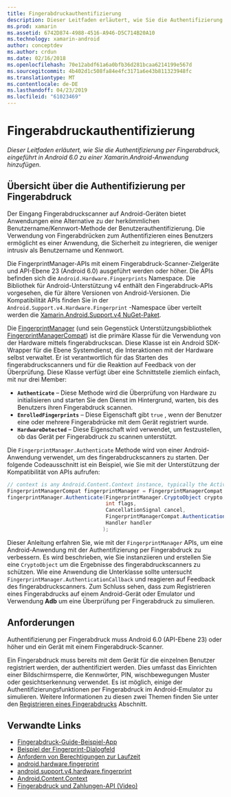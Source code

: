 ```yaml
---
title: Fingerabdruckauthentifizierung
description: Dieser Leitfaden erläutert, wie Sie die Authentifizierung per Fingerabdruck, eingeführt in Android 6.0 zu einer Xamarin.Android-Anwendung hinzufügen.
ms.prod: xamarin
ms.assetid: 6742D874-4988-4516-A946-D5C714B20A10
ms.technology: xamarin-android
author: conceptdev
ms.author: crdun
ms.date: 02/16/2018
ms.openlocfilehash: 70e12abdf61a6a0bfb36d281bcaa6214199e567d
ms.sourcegitcommit: 4b402d1c508fa84e4fc3171a6e43b811323948fc
ms.translationtype: MT
ms.contentlocale: de-DE
ms.lasthandoff: 04/23/2019
ms.locfileid: "61023469"
---
```

# <a name="fingerprint-authentication"></a>Fingerabdruckauthentifizierung

_Dieser Leitfaden erläutert, wie Sie die Authentifizierung per Fingerabdruck, eingeführt in Android 6.0 zu einer Xamarin.Android-Anwendung hinzufügen._


## <a name="fingerprint-authentication-overview"></a>Übersicht über die Authentifizierung per Fingerabdruck

Der Eingang Fingerabdruckscanner auf Android-Geräten bietet Anwendungen eine Alternative zu der herkömmlichen Benutzername/Kennwort-Methode der Benutzerauthentifizierung. Die Verwendung von Fingerabdrücken zum Authentifizieren eines Benutzers ermöglicht es einer Anwendung, die Sicherheit zu integrieren, die weniger intrusiv als Benutzername und Kennwort.

Die FingerprintManager-APIs mit einem Fingerabdruck-Scanner-Zielgeräte und API-Ebene 23 (Android 6.0) ausgeführt werden oder höher. Die APIs befinden sich die `Android.Hardware.Fingerprints` Namespace. Die Bibliothek für Android-Unterstützung v4 enthält den Fingerabdruck-APIs vorgesehen, die für ältere Versionen von Android-Versionen. Die Kompatibilität APIs finden Sie in der `Android.Support.v4.Hardware.Fingerprint` -Namespace über verteilt werden die [Xamarin.Android.Support.v4 NuGet-Paket](https://www.nuget.org/packages/Xamarin.Android.Support.v4/).

Die [FingerprintManager](https://developer.android.com/reference/android/hardware/fingerprint/FingerprintManager.html) (und sein Gegenstück Unterstützungsbibliothek [FingerprintManagerCompat](https://developer.android.com/reference/android/support/v4/hardware/fingerprint/FingerprintManagerCompat.html)) ist die primäre Klasse für die Verwendung von der Hardware mittels fingerabdruckscan. Diese Klasse ist ein Android SDK-Wrapper für die Ebene Systemdienst, die Interaktionen mit der Hardware selbst verwaltet. Er ist verantwortlich für das Starten des fingerabdruckscanners und für die Reaktion auf Feedback von der Überprüfung. Diese Klasse verfügt über eine Schnittstelle ziemlich einfach, mit nur drei Member:

* **`Authenticate`** &ndash; Diese Methode wird die Überprüfung von Hardware zu initialisieren und starten Sie den Dienst im Hintergrund, warten, bis des Benutzers ihren Fingerabdruck scannen.
* **`EnrolledFingerprints`** &ndash; Diese Eigenschaft gibt `true` , wenn der Benutzer eine oder mehrere Fingerabdrücke mit dem Gerät registriert wurde.
* **`HardwareDetected`** &ndash; Diese Eigenschaft wird verwendet, um festzustellen, ob das Gerät per Fingerabdruck zu scannen unterstützt.

Die `FingerprintManager.Authenticate` Methode wird von einer Android-Anwendung verwendet, um des fingerabdruckscanners zu starten. Der folgende Codeausschnitt ist ein Beispiel, wie Sie mit der Unterstützung der Kompatibilität von APIs aufrufen:

```csharp
// context is any Android.Content.Context instance, typically the Activity 
FingerprintManagerCompat fingerprintManager = FingerprintManagerCompat.From(context);
fingerprintManager.Authenticate(FingerprintManager.CryptoObject crypto,
                                int flags,
                                CancellationSignal cancel,
                                FingerprintManagerCompat.AuthenticationCallback callback,
                                Handler handler
                               );
```

Dieser Anleitung erfahren Sie, wie mit der `FingerprintManager` APIs, um eine Android-Anwendung mit der Authentifizierung per Fingerabdruck zu verbessern. Es wird beschrieben, wie Sie instanziieren und erstellen Sie eine `CryptoObject` um die Ergebnisse des fingerabdruckscanners zu schützen. Wie eine Anwendung die Unterklasse sollte untersucht `FingerprintManager.AuthenticationCallback` und reagieren auf Feedback des fingerabdruckscanners. Zum Schluss sehen, dass zum Registrieren eines Fingerabdrucks auf einem Android-Gerät oder Emulator und Verwendung **Adb** um eine Überprüfung per Fingerabdruck zu simulieren.

## <a name="requirements"></a>Anforderungen

Authentifizierung per Fingerabdruck muss Android 6.0 (API-Ebene 23) oder höher und ein Gerät mit einem Fingerabdruck-Scanner. 

Ein Fingerabdruck muss bereits mit dem Gerät für die einzelnen Benutzer registriert werden, der authentifiziert werden. Dies umfasst das Einrichten einer Bildschirmsperre, die Kennwörter, PIN, wischbewegungen Muster oder gesichtserkennung verwendet. Es ist möglich, einige der Authentifizierungsfunktionen per Fingerabdruck im Android-Emulator zu simulieren.  Weitere Informationen zu diesen zwei Themen finden Sie unter den [Registrieren eines Fingerabdrucks](enrolling-fingerprint.md) Abschnitt. 






## <a name="related-links"></a>Verwandte Links

- [Fingerabdruck-Guide-Beispiel-App](https://developer.xamarin.com/samples/monodroid/FingerprintGuide/)
- [Beispiel der Fingerprint-Dialogfeld](https://developer.xamarin.com/samples/monodroid/android-m/FingerprintDialog/)
- [Anfordern von Berechtigungen zur Laufzeit](https://developer.android.com/training/permissions/requesting.html)
- [android.hardware.fingerprint](https://developer.android.com/reference/android/hardware/fingerprint/package-summary.html)
- [android.support.v4.hardware.fingerprint](https://developer.android.com/reference/android/support/v4/hardware/fingerprint/package-summary.html)
- [Android.Content.Context](https://developer.xamarin.com/api/type/Android.Content.Context/)
- [Fingerabdruck und Zahlungen-API (Video)](https://youtu.be/VOn7VrTRlA4)
